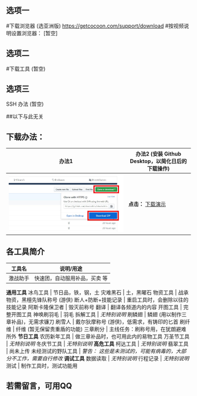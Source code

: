 ﻿## 选项一
#下载浏览器 (选亚洲版)
https://getcocoon.com/support/download
#按视频说明设置浏览器：
[暂空]

## 选项二
#下载工具
(暂空)

## 选项三
SSH 办法
(暂空)

##以下与此无关
## 下载办法：
办法1 | 办法2 (安装 Github Desktop，以简化日后的下载操作)
--- | ---
![](激战助手/截图/下载.jpg) | **点击：** [下载演示](https://www.bilibili.com/video/av21499125) 

## 各工具简介

工具名 | 说明/用途  
--- | ---
激战助手 | 快速团，自动服用补品，买卖 等
**通用工具**
冰鸟工具 | 节日品，铁，钢，土
灾难黑石 | 土，黑曜石
物资工具 | 战承物资，黑檀先锋队称号 (游侠)
断人+防断+技能记录 | 重启工具时，会删除以往的技能记录
阿斯卡隆保卫者 | 毁灭前称号
翻译 | 翻译各频道内的内容
开图工具 | 完整开图工具
神唤刷羽毛 | 羽毛
拆解工具 | *无特别说明*
刷鳞翅 | 鳞翅 (用以制作三章补品)，无需求镰刀
刷雪人 | 戴尔狄摩称号 (游侠)，低需求，有铸印的匕首
刷纤维 | 纤维 (暂无保留贵重盾的功能)
三章刷分 | 主线任务：刷称号用，在犹朗避难所外
**节日工具**
农历新年工具 | 做三章补品时，也可用此内的易物工具
万圣节工具 | *无特别说明*
冬庆节工具 | *无特别说明*
**高危工具**
柯达工具 | *无特别说明*
翡翠工具 | 尚未上传
未经测试的野队工具 | *警告： 这些是未测试的，可能有病毒的，大部分不工作，需要自行修改*
**调试工具**
数据读取 | *无特别说明*
行程记录 | *无特别说明*
测试 | 制作工具时，测试功能用

## 若需留言，可用QQ